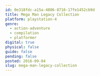 ```yaml
---
id: 0e318fdc-a15a-4806-8716-17fe1452cb9d
title: Mega Man Legacy Collection
platform: playstation-4
genre:
  - action-adventure
  - compilation
  - platformer
digital: true
physical: false
guide: false
pending: false
posted: 2016-09-04
slug: mega-man-legacy-collection
---
```

